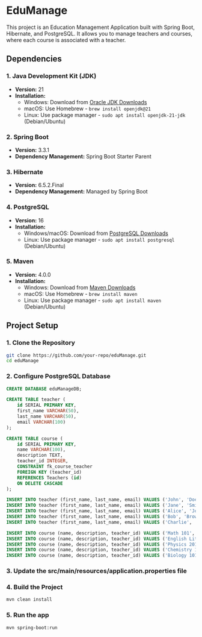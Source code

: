 # EduManage
This project is an Education Management Application built with Spring Boot, Hibernate, and PostgreSQL. It allows you to manage teachers and courses, where each course is associated with a teacher.

## Dependencies

### 1. Java Development Kit (JDK)
- **Version:** 21
- **Installation:**
  - Windows: Download from [Oracle JDK Downloads](https://download.oracle.com/java/21/latest/jdk-21_windows-x64_bin.exe)
  - macOS: Use Homebrew - `brew install openjdk@21`
  - Linux: Use package manager - `sudo apt install openjdk-21-jdk` (Debian/Ubuntu)

### 2. Spring Boot
- **Version:** 3.3.1
- **Dependency Management:** Spring Boot Starter Parent

### 3. Hibernate
- **Version:** 6.5.2.Final
- **Dependency Management:** Managed by Spring Boot

### 4. PostgreSQL
- **Version:** 16
- **Installation:**
  - Windows/macOS: Download from [PostgreSQL Downloads](https://www.postgresql.org/download/)
  - Linux: Use package manager - `sudo apt install postgresql` (Debian/Ubuntu)

### 5. Maven
- **Version:** 4.0.0 
- **Installation:**
  - Windows: Download from [Maven Downloads](https://maven.apache.org/download.cgi)
  - macOS: Use Homebrew - `brew install maven`
  - Linux: Use package manager - `sudo apt install maven` (Debian/Ubuntu)

## Project Setup

### 1. Clone the Repository
```bash
git clone https://github.com/your-repo/eduManage.git
cd eduManage
```

### 2. Configure PostgreSQL Database

```sql
CREATE DATABASE eduManageDB;

CREATE TABLE teacher (
    id SERIAL PRIMARY KEY,
    first_name VARCHAR(50),
    last_name VARCHAR(50),
    email VARCHAR(100)
);

CREATE TABLE course (
    id SERIAL PRIMARY KEY,
    name VARCHAR(100),
    description TEXT,
    teacher_id INTEGER,
    CONSTRAINT fk_course_teacher
    FOREIGN KEY (teacher_id)
    REFERENCES Teachers (id)
    ON DELETE CASCADE
);

INSERT INTO teacher (first_name, last_name, email) VALUES ('John', 'Doe', 'john.doe@example.com');
INSERT INTO teacher (first_name, last_name, email) VALUES ('Jane', 'Smith', 'jane.smith@example.com');
INSERT INTO teacher (first_name, last_name, email) VALUES ('Alice', 'Johnson', 'alice.johnson@example.com');
INSERT INTO teacher (first_name, last_name, email) VALUES ('Bob', 'Brown', 'bob.brown@example.com');
INSERT INTO teacher (first_name, last_name, email) VALUES ('Charlie', 'Davis', 'charlie.davis@example.com');

INSERT INTO course (name, description, teacher_id) VALUES ('Math 101', 'Basic Math Course', 1);
INSERT INTO course (name, description, teacher_id) VALUES ('English Literature', 'Introduction to English Literature', 2);
INSERT INTO course (name, description, teacher_id) VALUES ('Physics 201', 'Advanced Physics', 3);
INSERT INTO course (name, description, teacher_id) VALUES ('Chemistry 101', 'Basic Chemistry', 4);
INSERT INTO course (name, description, teacher_id) VALUES ('Biology 101', 'Introduction to Biology', 5);
```

### 3. Update the src/main/resources/application.properties file

### 4. Build the Project

```bash
mvn clean install
```

### 5. Run the app

```bash
mvn spring-boot:run
```
